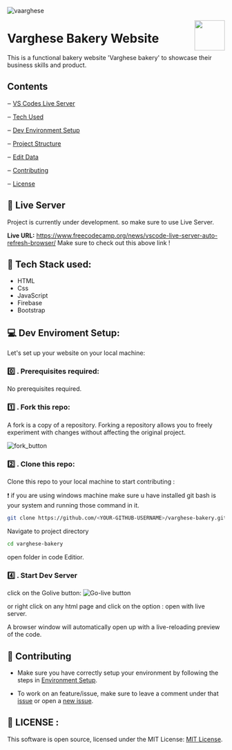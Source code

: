 
![vaarghese](https://user-images.githubusercontent.com/68152307/119031414-b1a65d80-b9c8-11eb-9d3d-b27e1819e675.png)

<img src="https://user-images.githubusercontent.com/68152307/119045461-22557600-b9d9-11eb-9476-4f22f480f076.jpg
" width="70px" align="right" >

# Varghese Bakery Website
This is  a functional bakery website 'Varghese bakery' to showcase their business skills
and product. 

## Contents
‒ [VS Codes Live Server](#Liverun)

‒ [Tech Used](#tech-stack)

‒ [Dev Environment Setup](#Dev-setup)  

‒ [Project Structure](#project-structure) 

‒ [Edit Data](#edit-data)  

‒ [Contributing](#contro)

‒ [License](#license) 

<a id="Liverun"></a>

## 📎 Live Server
Project is currently under development. so make sure to use Live Server.

**Live URL:** https://www.freecodecamp.org/news/vscode-live-server-auto-refresh-browser/
Make sure to check out this above link !

<a id="tech-stack"></a>
## 🔧 Tech Stack used:
* HTML
* Css
* JavaScript
* Firebase
* Bootstrap

<a id="Dev-setup"></a>
## 💻 Dev Enviroment Setup:

Let's set up your website on your local machine:

### 0️⃣ . Prerequisites required:

No prerequisites required.

###  1️⃣ . Fork this repo:

A fork is a copy of a repository. Forking a repository allows you to freely experiment with changes without affecting the original project.

![fork_button](https://user-images.githubusercontent.com/68152307/119049595-5d0ddd00-b9de-11eb-8e01-7687d9e644ef.jpg)


### 2️⃣ . Clone this repo:


Clone this repo to your local machine  to start contributing : 

 ❗ if you are using windows machine make sure u have installed git bash is your system and running those command in it.

 ```bash
git clone https://github.com/<YOUR-GITHUB-USERNAME>/varghese-bakery.git
```

Navigate to project directory
```bash
cd varghese-bakery
```
open folder in code Editior.

### 4️⃣ .  Start Dev Server

click on the Golive button:
![Go-live button](https://user-images.githubusercontent.com/68152307/119051267-9a736a00-b9e0-11eb-86c7-f4aa7cff4975.png)

or right click on any html page and click on the option : open with live server.

A browser window will automatically open up with a live-reloading preview of the code.

<a id="project-structure"></a>





<a id="contro"></a>

## 📖 Contributing

* Make sure you have correctly setup your environment by following the steps in [Environment Setup](#environment-setup).

* To work on an feature/issue, make sure to leave a comment under that [issue](https://github.com/yash37158/varghese-bakery/issues) or open a [new issue](https://github.com/yash37158/varghese-bakery/issues/new).


<a id="license"></a>
## 🔐 LICENSE :
This software is open source, licensed under the MIT License: [MIT License](LICENSE).





















 



